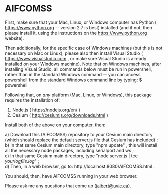 # AIFCOMSS

First, make sure that your Mac, Linux, or Windows computer has Python ( https://www.python.org -- version 2.7 is best) installed (and if not, then please install it, using the instructions on the https://www.python.org website). <br>

Then additionally, for the specific case of Windows machines (but this is not necessary on Mac or Linux), please also then install Visual Studio ( https://www.visualstudio.com , or make sure Visual Studio is already installed on your Windows machine). Note that on Windows machines, after installing Visual Studio, all commands below must be run in powershell, rather than in the standard Windows command -- you can access powershell from the standard Windows command line by typing: $ powershell<br>

Following that, on <i>any</i> platform (Mac, Linux, or Windows), this package requires the installation of: <br>

 1) Node.js ( https://nodejs.org/en/ ) <br>
 2) Cesium ( http://cesiumjs.org/downloads.html ) <br>

Install both of the above on your computer, then: <br>

 a) Download this (AIFCOMSS) repository to your Cesium main directory (which should replace the default server.js file that Cesium has included) ; <br>
 b) In that same Cesium main directory, type  "npm update" , this will install all the necessary node packages, including serialport and ws ; <br>
 c) In that same Cesium main directory, type  "node server.js | tee <i>yourlogfile.log</i>" ; <br>
 d) Then, in a web browser, go to:  http://localhost:8080/AIFCOMSS.html . <br>

You should, then, have AIFCOMSS running in your web browser. <br>

Please ask me any questions that come up (jalbert@uvic.ca).
